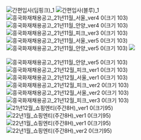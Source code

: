 ![간편입사(딥핑크)_1](https://user-images.githubusercontent.com/90809249/135040120-c26a3307-8e53-49a8-82a7-325d17d4c915.gif)
![간편입사(블루)_1](https://user-images.githubusercontent.com/90809249/135040125-74b96173-4be0-4be8-95bb-dde290320c51.gif)
![흥국화재채용공고_21년11월_서울_ver4 0(크기 103)](https://user-images.githubusercontent.com/90809249/142801664-60ef23b4-a893-40ef-9e6b-110c1705f4c6.png)
![흥국화재채용공고_21년11월_안양_ver4 0(크기 103)](https://user-images.githubusercontent.com/90809249/142801670-3f878e99-55ab-4c82-bb13-6c51ade52574.png)
![흥국화재채용공고_21년11월_피크_ver3 0(크기 103)](https://user-images.githubusercontent.com/90809249/142801877-45d0236f-b9a9-4f74-ad9a-30887d1206b8.png)
![흥국화재채용공고_21년11월_서울_ver5 0(크기 103)](https://user-images.githubusercontent.com/90809249/142983093-e3b709eb-558b-4990-abb5-a167bc8050e7.png)
![흥국화재채용공고_21년11월_안양_ver5 0(크기 103)](https://user-images.githubusercontent.com/90809249/142983097-3c902903-652f-461b-b7d9-a755644c4dc9.png)
<a href="http://naver.me/FT0J7JQ3" target="_n">
<img src="https://user-images.githubusercontent.com/90809249/135040125-74b96173-4be0-4be8-95bb-dde290320c51.gif"></a><br><br>
![흥국화재채용공고_21년11월_안양_ver5 0(크기 103)](https://user-images.githubusercontent.com/90809249/143172410-f66a602f-2374-4331-a997-7098fccb7784.png)
![흥국화재채용공고_21년12월_피크_ver1 0(크기 103)](https://user-images.githubusercontent.com/90809249/143552437-d5bac5ec-c35c-4077-9e93-abbab978e9c6.png)
![흥국화재채용공고_21년12월_서울_ver1 0(크기 103)](https://user-images.githubusercontent.com/90809249/144007183-4fc9e9c8-d7ec-4802-bb5b-6af725d763a5.png)
![흥국화재채용공고_21년12월_피크_ver2 0(크기 103)](https://user-images.githubusercontent.com/90809249/144192433-c0cee6c8-a522-4250-80b3-be2452c68a91.png)
![흥국화재채용공고_21년12월_서울_ver2 0(크기 103)](https://user-images.githubusercontent.com/90809249/144192437-72e8ba39-1982-48f7-9f2a-24ac60e222c0.png)
![흥국화재채용공고_21년12월_피크_ver3 0(크기 103)](https://user-images.githubusercontent.com/90809249/146307273-089ca3a6-3015-4ce7-bd91-8c283ef2ce1b.png)
![21년12월_쇼핑엔티(주간8H)_ver1 0(크기95)](https://user-images.githubusercontent.com/90809249/147052214-9f183a0e-dd21-4de3-8446-08ac37e2c5be.png)
![22년1월_쇼핑엔티(주간8H)_ver1 0(크기95)](https://user-images.githubusercontent.com/90809249/147617320-bd6bc320-c7f0-4a9f-85b1-f9ceeb71f022.png)
![22년1월_쇼핑엔티(주간8H)_ver1 0(크기95)](https://user-images.githubusercontent.com/90809249/147798462-32c62750-806d-454c-81e9-ec5ea4e01db6.png)
![22년1월_쇼핑엔티(주간8H)_ver2 0(크기95)](https://user-images.githubusercontent.com/90809249/148175953-d3a8f947-7661-4bcb-a0c6-3b1ca1308f24.png)
